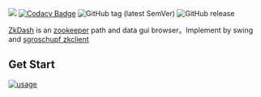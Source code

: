 ![](https://travis-ci.org/geksong/zkdash.svg?branch=master) 
[![Codacy Badge](https://api.codacy.com/project/badge/Grade/3e02e1ef647849838c7e513668dfc907)](https://www.codacy.com/app/geksong/zkdash?utm_source=github.com&amp;utm_medium=referral&amp;utm_content=geksong/zkdash&amp;utm_campaign=Badge_Grade)
![GitHub tag (latest SemVer)](https://img.shields.io/github/tag/geksong/zkdash.svg)
![GitHub release](https://img.shields.io/github/release/geksong/zkdash.svg)

[ZkDash](https://github.com/geksong/zkdash) is an [zookeeper](https://zookeeper.apache.org/) path and data gui browser。Implement by swing and [sgroschupf zkclient](https://github.com/sgroschupf/zkclient)

## Get Start

[![usage](https://github.com/geksong/zkdash/blob/doc/zkvideo.png)](http://player.youku.com/embed/XNDA3OTk2ODg4OA==)